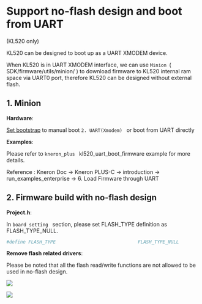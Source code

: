 # Support no-flash design and boot from UART

(KL520 only)

KL520 can be designed to boot up as a UART XMODEM device.

When KL520 is in UART XMODEM interface, we can use `Minion `( SDK/firmware/utils/minion/ ) to download firmware to KL520 internal ram space via UART0 port, therefore KL520 can be designed without external flash.

## 1. Minion


**Hardware**: 

[Set bootstrap](../flash_management/flash_management.md#24-set-bootstrap-settings-to-manual-boot-mode-program-flash-via-uart0-interface) to manual boot `2. UART(Xmodem) ` or boot from UART directly


**Examples**: 

Please refer to `kneron_plus ` kl520_uart_boot_firmware example for more details.

Reference : Kneron Doc -> Kneron PLUS-C -> introduction -> run_examples_enterprise -> 6. Load Firmware through UART 


## 2. Firmware build with no-flash design

**Project.h**:

In `board setting ` section, please set FLASH_TYPE definition as FLASH_TYPE_NULL.

```bash
#define FLASH_TYPE                              FLASH_TYPE_NULL
```

**Remove flash related drivers**:

Please be noted that all the flash read/write functions are not allowed to be used in no-flash design.


![](../imgs/rm_flash_driver.png)




![](../imgs/rm_spif_driver.png)







